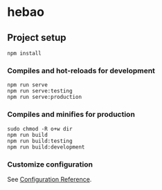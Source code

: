 # hebao

## Project setup
```
npm install
```

### Compiles and hot-reloads for development
```
npm run serve
npm run serve:testing
npm run serve:production
```

### Compiles and minifies for production
```
sudo chmod -R o+w dir
npm run build
npm run build:testing
npm run build:development
```

### Customize configuration
See [Configuration Reference](https://cli.vuejs.org/config/).
